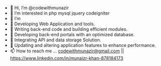 - 👋 Hi, I’m @codewithmunazir
- 👀 I’m interested in php mysql jquery codeigniter
- 🌱 I’m 
- 💞️ Developing Web Application and tools.
-  Writing back-end code and building efficient modules. 
-  Developing back-end portals with an optimized database.
-  Integrating API and data storage Solution.
-  Updating and altering application features to enhance performance.
- 📫 How to reach me ... codewithmunazir@gmail.com || https://www.linkedin.com/in/munaizr-khan-878184173

<!---
codewithmunazir/codewithmunazir is a ✨ special ✨ repository because its `README.md` (this file) appears on your GitHub profile.
You can click the Preview link to take a look at your changes.
--->


